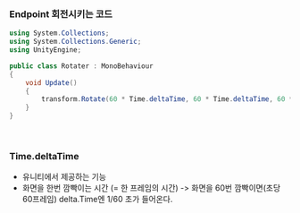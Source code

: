 ### Endpoint 회전시키는 코드
```C#
using System.Collections;
using System.Collections.Generic;
using UnityEngine;

public class Rotater : MonoBehaviour
{  
    void Update()
    {
        transform.Rotate(60 * Time.deltaTime, 60 * Time.deltaTime, 60 * Time.deltaTime);
    }
}
```

<br>

### Time.deltaTime
- 유니티에서 제공하는 기능
- 화면을 한번 깜빡이는 시간 (= 한 프레임의 시간) -> 화면을 60번 깜빡이면(초당 60프레임) delta.Time엔 1/60 초가 들어온다.

